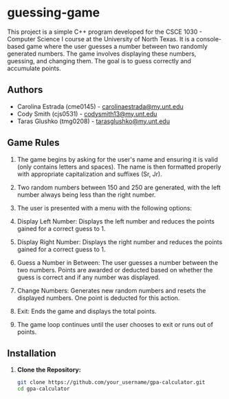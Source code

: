 # guessing-game

This project is a simple C++ program developed for the CSCE 1030 - Computer Science I course at the University of North Texas. It is a console-based game where the user guesses a number between two randomly generated numbers. The game involves displaying these numbers, guessing, and changing them. The goal is to guess correctly and accumulate points.
  
## Authors

- Carolina Estrada (cme0145) - carolinaestrada@my.unt.edu
- Cody Smith (cjs0531) - codysmith13@my.unt.edu
- Taras Glushko (tmg0208) - tarasglushko@my.unt.edu
  
## Game Rules

1. The game begins by asking for the user's name and ensuring it is valid (only contains letters and spaces). The name is then formatted properly with appropriate capitalization and suffixes (Sr, Jr).

2. Two random numbers between 150 and 250 are generated, with the left number always being less than the right number.

3. The user is presented with a menu with the following options:

 1. Display Left Number: Displays the left number and reduces the points gained for a correct guess to 1.
 2. Display Right Number: Displays the right number and reduces the points gained for a correct guess to 1.
 3. Guess a Number in Between: The user guesses a number between the two numbers. Points are awarded or deducted based on whether the guess is correct and if any number was displayed.
 4. Change Numbers: Generates new random numbers and resets the displayed numbers. One point is deducted for this action.
 5. Exit: Ends the game and displays the total points.
4. The game loop continues until the user chooses to exit or runs out of points.
   
## Installation

1. **Clone the Repository:**
   ```bash
   git clone https://github.com/your_username/gpa-calculator.git
   cd gpa-calculator
